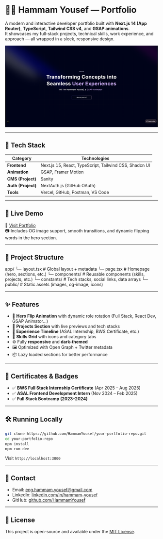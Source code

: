 # 🧑‍💻 Hammam Yousef — Portfolio

A modern and interactive developer portfolio built with **Next.js 14 (App Router)**, **TypeScript**, **Tailwind CSS v4**, and **GSAP animations**.  
It showcases my full-stack projects, technical skills, work experience, and approach — all wrapped in a sleek, responsive design.

![alt text](public/og-image.png)

---

## 🚀 Tech Stack

| Category     | Technologies |
|--------------|--------------|
| **Frontend** | Next.js 15, React, TypeScript, Tailwind CSS, Shadcn UI |
| **Animation**| GSAP, Framer Motion |
| **CMS (Project)** | Sanity |
| **Auth (Project)**| NextAuth.js (GitHub OAuth) |
| **Tools**    | Vercel, GitHub, Postman, VS Code |

---

## 📸 Live Demo

🔗 [Visit Portfolio](https://portfolio-chi-livid-76.vercel.app/)  
📷 Includes OG image support, smooth transitions, and dynamic flipping words in the hero section.

---

## 📂 Project Structure

app/
  └─ layout.tsx         # Global layout + metadata
  └─ page.tsx           # Homepage (hero, sections, etc.)
  └─ components/        # Reusable components (skills, projects, etc.)
  └─ constants/         # Tech stacks, social links, data arrays
  └─ public/            # Static assets (images, og-image, icons)

---

## ✨ Features

- 🔁 **Hero Flip Animation** with dynamic role rotation (Full Stack, React Dev, GSAP Animator…)
- 🧠 **Projects Section** with live previews and tech stacks
- 💼 **Experience Timeline** (ASAL Internship, BWS Certificate, etc.)
- 🎯 **Skills Grid** with icons and category tabs
- ⚙️ Fully **responsive** and **dark-themed**
- 🖼️ Optimized with Open Graph + Twitter metadata
- 📦 Lazy loaded sections for better performance

---

## 📜 Certificates & Badges

- ✅ **BWS Full Stack Internship Certificate** (Apr 2025 – Aug 2025)
- ✅ **ASAL Frontend Development Intern** (Nov 2024 – Feb 2025)
- ✅ **Full Stack Bootcamp (2023–2024)**

---

## 🛠️ Running Locally

```bash
git clone https://github.com/HammamYousef/your-portfolio-repo.git
cd your-portfolio-repo
npm install
npm run dev
```

Visit `http://localhost:3000`

---

## 📧 Contact

- Email: eng.hammam.yousef@gmail.com  
- LinkedIn: [linkedin.com/in/hammam-yousef](https://www.linkedin.com/in/hammam-yousef-7029a82a8/)  
- GitHub: [github.com/HammamYousef](https://github.com/HammamYousef)

---

## 📄 License

This project is open-source and available under the [MIT License](LICENSE).

